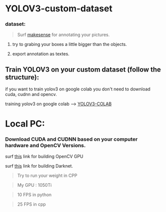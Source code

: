 # YOLOV3-custom-dataset

### dataset:

>Surf [makesense](https://www.makesense.ai/) for annotating your pictures.

1. try to grabing your boxes a little bigger than the objects.

1. export annotation as textes.


## Train YOLOV3 on your custom dataset (follow the structure):

if you want to train yolov3 on google colab you don't need to download cuda, cudnn and opencv.

training yolov3 on google colab --> [YOLOV3-COLAB](https://www.youtube.com/watch?v=DLngCtsG3bk&t=1323s)

# Local PC: 

### Download CUDA and CUDNN based on your computer hardware and OpenCV Versions.
surf [this](https://www.youtube.com/watch?v=HsuKxjQhFU0&t=719s) link for building OpenCV GPU


surf [this](https://www.youtube.com/watch?v=saDipJR14Lc&t=572s) link for building Darknet.

>Try to run your weight in CPP 

> My GPU : 1050Ti

>10 FPS in python

>25 FPS in cpp 






























